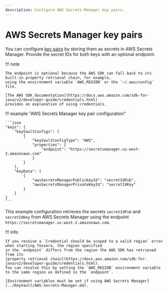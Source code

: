 ```yaml
---
description: Configure AWS Secrets Manager key pairs.
---
```


# AWS Secrets Manager key pairs

You can configure [key pairs](Overview.md) by storing them as secrets in AWS Secrets Manager.
Provide the secret IDs for both keys with an optional endpoint.

!!! note

    The endpoint is optional because the AWS SDK can fall back to its built-in property retrieval chain, for example,
    using the environment variable `AWS_REGION` or the `~/.aws/config` file.

    [The AWS SDK documentation](https://docs.aws.amazon.com/sdk-for-java/v2/developer-guide/credentials.html)
    provides an explanation of using credentials.

!!! example "AWS Secrets Manager key pair configuration"

    ```json
    "keys": {
        "keyVaultConfigs": [
            {
                "keyVaultConfigType": "AWS",
                "properties": {
                    "endpoint": "https://secretsmanager.us-west-2.amazonaws.com"
                }
            }
        ],
        "keyData": [
            {
                "awsSecretsManagerPublicKeyId": "secretIdPub",
                "awsSecretsManagerPrivateKeyId": "secretIdKey"
            }
        ]
    }
    ```

This example configuration retrieves the secrets `secretIdPub` and `secretIdKey` from AWS Secrets Manager using the
endpoint `https://secretsmanager.us-west-2.amazonaws.com`.

!!! info

    If you receive a `Credential should be scoped to a valid region` error when starting Tessera, the region specified
    in the `endpoint` differs from the region the AWS SDK has retrieved from its
    [property retrieval chain](https://docs.aws.amazon.com/sdk-for-java/v2/developer-guide/credentials.html).
    You can resolve this by setting the `AWS_REGION` environment variable to the same region as defined in the `endpoint`.

    [Environment variables must be set if using AWS Secrets Manager](../KeyVault/AWS-Secrets-Manager.md).
